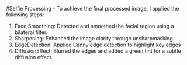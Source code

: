 #Selfie Processing - 
To achieve the final processed image, I applied the following steps:
 1. Face Smoothing: Detected and smoothed the facial region using a bilateral filter.
 2. Sharpening: Enhanced the image clarity through unsharpmasking.
 3. EdgeDetection: Applied Canny edge detection to highlight key edges
 4. DiffusionEffect: Blurred the edges and added a green tint for a subtle diffusion effect.
